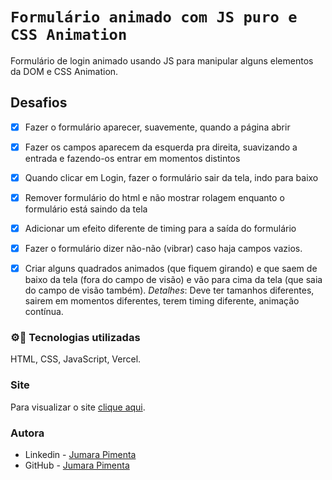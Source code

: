 
# `Formulário animado com JS puro e CSS Animation`

Formulário de login animado usando JS para manipular alguns elementos da DOM e CSS Animation.

## Desafios

- [x] Fazer o formulário aparecer, suavemente, quando a página abrir
- [x] Fazer os campos aparecem da esquerda pra direita, suavizando a entrada e fazendo-os entrar em momentos distintos
- [x] Quando clicar em Login, fazer o formulário sair da tela, indo para baixo
- [x] Remover formulário do html e não mostrar rolagem enquanto o formulário está saindo da tela
- [x] Adicionar um efeito diferente de timing para a saída do formulário
- [x] Fazer o formulário dizer não-não (vibrar) caso haja campos vazios.
- [x] Criar alguns quadrados animados (que fiquem girando) e que saem de baixo da tela (fora do campo de visão) e vão para cima da tela (que saia do campo de visão também). _Detalhes_: Deve ter tamanhos diferentes, sairem em momentos diferentes, terem timing diferente, animação contínua.


### ⚙📲 Tecnologias utilizadas 

HTML, CSS, JavaScript, Vercel.

### Site

Para visualizar o site <a href="https://form-animated.vercel.app/" target="_blank">clique aqui<a/>.
  
### Autora
  
- Linkedin - [Jumara Pimenta](https://www.linkedin.com/in/jumara-souza-pimenta/)
- GitHub - [Jumara Pimenta](https://github.com/jumara-pimenta)

